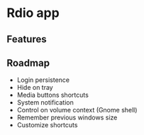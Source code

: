# Rdio app

## Features

## Roadmap

- Login persistence
- Hide on tray
- Media buttons shortcuts
- System notification
- Control on volume context (Gnome shell)
- Remember previous windows size
- Customize shortcuts